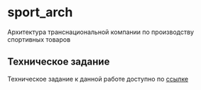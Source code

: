 # sport_arch
Архитектура транснациональной компании по производству спортивных товаров

## Техническое задание
Техническое задание к данной работе доступно по [ссылке](/TechnicalTask/TechTask.md)